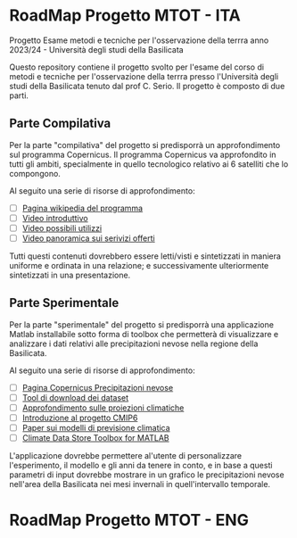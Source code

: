 # RoadMap Progetto MTOT - ITA

Progetto Esame metodi e tecniche per l'osservazione della terrra anno 2023/24 - Università degli studi della Basilicata

Questo repository contiene il progetto svolto per l'esame del corso di metodi e tecniche per l'osservazione della terrra presso l'Università degli studi della Basilicata tenuto dal prof C. Serio.
Il progetto è composto di due parti.

## Parte Compilativa

Per la parte "compilativa" del progetto si predisporrà un approfondimento sul programma Copernicus.
Il programma Copernicus va approfondito in tutti gli ambiti, specialmente in quello tecnologico relativo ai 6 satelliti che lo compongono.

Al seguito una serie di risorse di approfondimento:

 - [ ] [Pagina wikipedia del programma](https://en.wikipedia.org/wiki/Copernicus_Programme)
 - [ ] [Video introduttivo](https://www.youtube.com/watch?v=KjgevEUge9U)
 - [ ] [Video possibili utilizzi](https://www.youtube.com/watch?v=JI6odNTv3Dc)
 - [ ] [Video panoramica sui serivizi offerti](https://www.youtube.com/watch?v=2U58uPfD4RM)

Tutti questi contenuti dovrebbero essere letti/visti e sintetizzati in maniera uniforme e ordinata in una relazione; e successivamente ulteriormente sintetizzati in una presentazione.


## Parte Sperimentale 

Per la parte "sperimentale" del progetto si predisporrà una applicazione Matlab installabile sotto forma di toolbox che permetterà di visualizzare e analizzare i dati relativi alle precipitazioni nevose nella regione della Basilicata.

Al seguito una serie di risorse di approfondimento:

 - [ ] [Pagina Copernicus Precipitazioni nevose](https://cds.climate.copernicus.eu/cdsapp#!/dataset/app-c3s-snow-precip-ratio?tab=overview)
 - [ ] [Tool di download dei dataset](https://cds.climate.copernicus.eu/cdsapp#!/dataset/projections-cmip6?tab=form)
 - [ ] [Approfondimento sulle proiezioni climatiche](https://confluence.ecmwf.int/display/CKB/CMIP6%3A+Global+climate+projections)
 - [ ] [Introduzione al progetto CMIP6](https://pcmdi.llnl.gov/CMIP6/)
 - [ ] [Paper sui modelli di previsione climatica](https://gmd.copernicus.org/articles/9/3461/2016/gmd-9-3461-2016.pdf)
 - [ ] [Climate Data Store Toolbox for MATLAB](https://it.mathworks.com/matlabcentral/fileexchange/104550-climate-data-store-toolbox-for-matlab)

L'applicazione dovrebbe permettere al'utente di personalizzare l'esperimento, il modello e gli anni da tenere in conto, e in base a questi parametri di input dovrebbe mostrare in un grafico le precipitazioni nevose nell'area della Basilicata nei mesi invernali in quell'intervallo temporale.

# RoadMap Progetto MTOT - ENG
